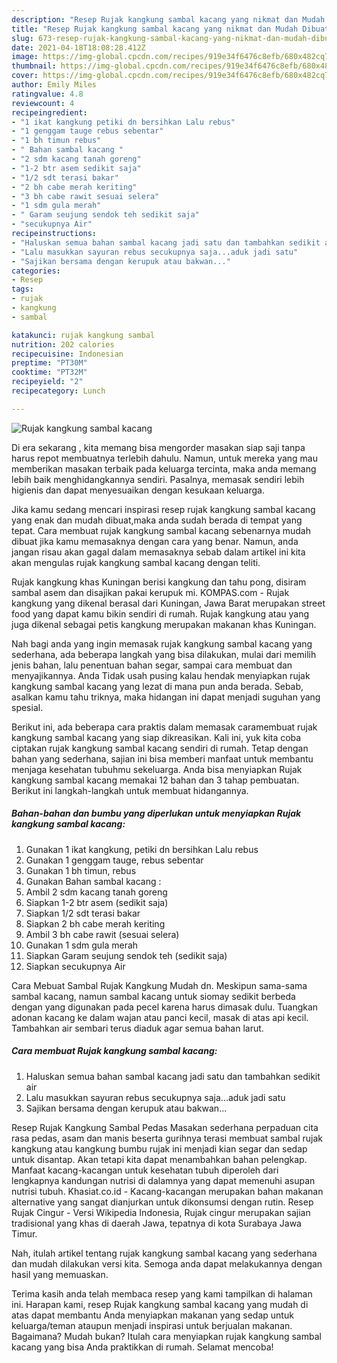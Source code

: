 ```yaml
---
description: "Resep Rujak kangkung sambal kacang yang nikmat dan Mudah Dibuat"
title: "Resep Rujak kangkung sambal kacang yang nikmat dan Mudah Dibuat"
slug: 673-resep-rujak-kangkung-sambal-kacang-yang-nikmat-dan-mudah-dibuat
date: 2021-04-18T18:08:28.412Z
image: https://img-global.cpcdn.com/recipes/919e34f6476c8efb/680x482cq70/rujak-kangkung-sambal-kacang-foto-resep-utama.jpg
thumbnail: https://img-global.cpcdn.com/recipes/919e34f6476c8efb/680x482cq70/rujak-kangkung-sambal-kacang-foto-resep-utama.jpg
cover: https://img-global.cpcdn.com/recipes/919e34f6476c8efb/680x482cq70/rujak-kangkung-sambal-kacang-foto-resep-utama.jpg
author: Emily Miles
ratingvalue: 4.8
reviewcount: 4
recipeingredient:
- "1 ikat kangkung petiki dn bersihkan Lalu rebus"
- "1 genggam tauge rebus sebentar"
- "1 bh timun rebus"
- " Bahan sambal kacang "
- "2 sdm kacang tanah goreng"
- "1-2 btr asem sedikit saja"
- "1/2 sdt terasi bakar"
- "2 bh cabe merah keriting"
- "3 bh cabe rawit sesuai selera"
- "1 sdm gula merah"
- " Garam seujung sendok teh sedikit saja"
- "secukupnya Air"
recipeinstructions:
- "Haluskan semua bahan sambal kacang jadi satu dan tambahkan sedikit air"
- "Lalu masukkan sayuran rebus secukupnya saja...aduk jadi satu"
- "Sajikan bersama dengan kerupuk atau bakwan..."
categories:
- Resep
tags:
- rujak
- kangkung
- sambal

katakunci: rujak kangkung sambal 
nutrition: 202 calories
recipecuisine: Indonesian
preptime: "PT30M"
cooktime: "PT32M"
recipeyield: "2"
recipecategory: Lunch

---
```



![Rujak kangkung sambal kacang](https://img-global.cpcdn.com/recipes/919e34f6476c8efb/680x482cq70/rujak-kangkung-sambal-kacang-foto-resep-utama.jpg)

Di era  sekarang , kita memang bisa mengorder masakan siap saji tanpa harus repot membuatnya terlebih dahulu. Namun, untuk mereka yang mau memberikan masakan terbaik pada keluarga tercinta, maka anda memang lebih baik menghidangkannya sendiri. Pasalnya, memasak sendiri lebih higienis dan dapat menyesuaikan dengan kesukaan keluarga.

Jika kamu sedang mencari inspirasi resep rujak kangkung sambal kacang yang enak dan mudah dibuat,maka anda sudah berada di tempat yang tepat. Cara membuat rujak kangkung sambal kacang  sebenarnya mudah dibuat jika kamu memasaknya dengan cara yang benar. Namun, anda jangan risau akan gagal dalam memasaknya 
sebab dalam artikel ini kita akan mengulas rujak kangkung sambal kacang dengan teliti.  

Rujak kangkung khas Kuningan berisi kangkung dan tahu pong, disiram sambal asem dan disajikan pakai kerupuk mi. KOMPAS.com - Rujak kangkung yang dikenal berasal dari Kuningan, Jawa Barat merupakan street food yang dapat kamu bikin sendiri di rumah. Rujak kangkung atau yang juga dikenal sebagai petis kangkung merupakan makanan khas Kuningan.

Nah bagi anda yang ingin memasak rujak kangkung sambal kacang yang sederhana, ada beberapa langkah yang bisa dilakukan, mulai dari memilih jenis bahan, lalu penentuan bahan segar, sampai cara membuat dan menyajikannya. Anda Tidak usah pusing kalau hendak menyiapkan rujak kangkung sambal kacang yang lezat di mana pun anda berada. Sebab, asalkan kamu  tahu triknya, maka hidangan ini dapat menjadi suguhan yang spesial.

Berikut ini, ada beberapa cara praktis  dalam memasak caramembuat rujak kangkung sambal kacang yang siap dikreasikan. Kali ini, yuk kita coba ciptakan rujak kangkung sambal kacang sendiri di rumah. Tetap dengan bahan yang sederhana, sajian ini bisa memberi manfaat untuk membantu menjaga kesehatan tubuhmu sekeluarga. Anda bisa menyiapkan Rujak kangkung sambal kacang memakai 12 bahan dan 3 tahap pembuatan. Berikut ini langkah-langkah untuk membuat hidangannya.

<!--inarticleads1-->

##### Bahan-bahan dan bumbu yang diperlukan untuk menyiapkan Rujak kangkung sambal kacang:

1. Gunakan 1 ikat kangkung, petiki dn bersihkan Lalu rebus
1. Gunakan 1 genggam tauge, rebus sebentar
1. Gunakan 1 bh timun, rebus
1. Gunakan  Bahan sambal kacang :
1. Ambil 2 sdm kacang tanah goreng
1. Siapkan 1-2 btr asem (sedikit saja)
1. Siapkan 1/2 sdt terasi bakar
1. Siapkan 2 bh cabe merah keriting
1. Ambil 3 bh cabe rawit (sesuai selera)
1. Gunakan 1 sdm gula merah
1. Siapkan  Garam seujung sendok teh (sedikit saja)
1. Siapkan secukupnya Air


Cara Mebuat Sambal Rujak Kangkung Mudah dn. Meskipun sama-sama sambal kacang, namun sambal kacang untuk siomay sedikit berbeda dengan yang digunakan pada pecel karena harus dimasak dulu. Tuangkan adonan kacang ke dalam wajan atau panci kecil, masak di atas api kecil. Tambahkan air sembari terus diaduk agar semua bahan larut. 

<!--inarticleads2-->

##### Cara membuat Rujak kangkung sambal kacang:

1. Haluskan semua bahan sambal kacang jadi satu dan tambahkan sedikit air
1. Lalu masukkan sayuran rebus secukupnya saja...aduk jadi satu
1. Sajikan bersama dengan kerupuk atau bakwan...


Resep Rujak Kangkung Sambal Pedas Masakan sederhana perpaduan cita rasa pedas, asam dan manis beserta gurihnya terasi membuat sambal rujak kangkung atau kangkung bumbu rujak ini menjadi kian segar dan sedap untuk disantap. Akan tetapi kita dapat menambahkan bahan pelengkap. Manfaat kacang-kacangan untuk kesehatan tubuh diperoleh dari lengkapnya kandungan nutrisi di dalamnya yang dapat memenuhi asupan nutrisi tubuh. Khasiat.co.id - Kacang-kacangan merupakan bahan makanan alternative yang sangat dianjurkan untuk dikonsumsi dengan rutin. Resep Rujak Cingur - Versi Wikipedia Indonesia, Rujak cingur merupakan sajian tradisional yang khas di daerah Jawa, tepatnya di kota Surabaya Jawa Timur. 

Nah, itulah artikel tentang  rujak kangkung sambal kacang  yang sederhana dan mudah dilakukan versi kita. Semoga anda dapat melakukannya dengan hasil yang memuaskan. 

Terima kasih anda telah membaca resep yang kami tampilkan di halaman ini. Harapan kami, resep  Rujak kangkung sambal kacang yang mudah di atas dapat membantu Anda menyiapkan makanan yang sedap untuk keluarga/teman ataupun menjadi inspirasi untuk berjualan makanan. Bagaimana? Mudah bukan? Itulah cara menyiapkan rujak kangkung sambal kacang yang bisa Anda praktikkan di rumah. Selamat mencoba!

